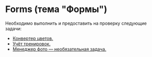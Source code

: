 # Forms (тема "Формы")
Необходимо выполнить и предоставить на проверку следующие задачи:

- [Конвертер цветов.](./hex2rgb/README.md)
- [Учёт тренировок.](./steps/README.md)
- [Менеджер фото — необязательная задача.](./photo/README.md)

